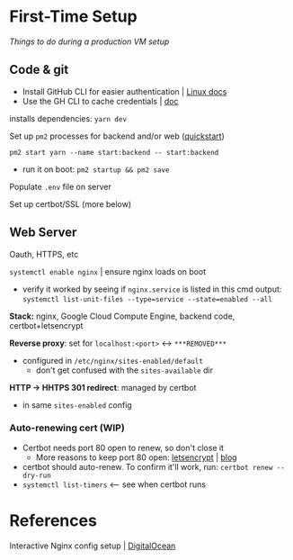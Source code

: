 # First-Time Setup

_Things to do during a production VM setup_

## Code & git

- Install GitHub CLI for easier authentication | [Linux docs](https://github.com/cli/cli/blob/trunk/docs/install_linux.md)
- Use the GH CLI to cache credentials | [doc](https://docs.github.com/en/get-started/getting-started-with-git/caching-your-github-credentials-in-git)

installs dependencies: `yarn dev`

Set up `pm2` processes for backend and/or web ([quickstart](https://pm2.keymetrics.io/docs/usage/quick-start/))

```
pm2 start yarn --name start:backend -- start:backend
```

- run it on boot: `pm2 startup && pm2 save`

Populate `.env` file on server

Set up certbot/SSL (more below)

## Web Server

Oauth, HTTPS, etc

`systemctl enable nginx` | ensure nginx loads on boot

- verify it worked by seeing if `nginx.service` is listed in this cmd output: `systemctl list-unit-files --type=service --state=enabled --all`

**Stack:** nginx, Google Cloud Compute Engine, backend code, certbot+letsencrypt

**Reverse proxy**: set for `localhost:<port>` <-> `***REMOVED***`

- configured in `/etc/nginx/sites-enabled/default`
  - don't get confused with the `sites-available` dir

**HTTP -> HHTPS 301 redirect**: managed by certbot

- in same `sites-enabled` config

### Auto-renewing cert (WIP)

- Certbot needs port 80 open to renew, so don't close it
  - More reasons to keep port 80 open: [letsencrypt](https://letsencrypt.org/docs/allow-port-80/) | [blog](https://scotthelme.co.uk/why-closing-port-80-is-bad-for-security/)
- certbot should auto-renew. To confirm it'll work, run:
  `certbot renew --dry-run`
- `systemctl list-timers` <-- see when certbot runs

# References

Interactive Nginx config setup | [DigitalOcean](https://www.digitalocean.com/community/tools/nginx)
